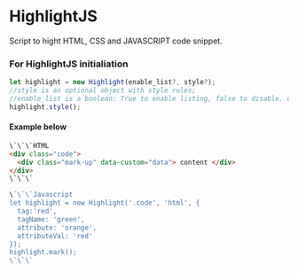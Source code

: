 # HighlightJS
Script to hight HTML, CSS and JAVASCRIPT code snippet.

### For HighlightJS initialiation
```Javascript
let highlight = new Highlight(enable_list?, style?);
//style is an optional object with style rules;
//enable_list is a boolean: True to enable listing, false to disable. enabled by default.
highlight.style();
```

#### Example below

```HTML
\`\`\`HTML
<div class="code">
  <div class="mark-up" data-custom="data"> content </div>
</div>
\`\`\`
```

```Javascript
\`\`\`Javascript
let highlight = new Highlight('.code', 'html', {
  tag:'red', 
  tagName: 'green', 
  attribute: 'orange', 
  attributeVal: 'red'
});
highlight.mark();
\`\`\`
```


